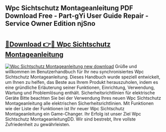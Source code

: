 ## Wpc Sichtschutz Montageanleitung PDF Download Free - Part-gYi User Guide Repair - Service Owner Edition njSno

# <h2><a href="http://df6vc6.blite.top/?on=Wpc+Sichtschutz+Montageanleitung">🔗Download 👉🔴 Wpc Sichtschutz Montageanleitung</a></h2>

[![Wpc Sichtschutz Montageanleitung new download](https://i.imgur.com/lujVjoI.png)](http://df6vc6.blite.top/?on=Wpc+Sichtschutz+Montageanleitung)
Grüße und willkommen im Benutzerhandbuch für Ihr neu synchronisiertes Wpc Sichtschutz Montageanleitung. Dieses Handbuch wurde speziell entwickelt, um Ihnen zu helfen, das Beste aus Ihrem Produkt herauszuholen, indem es eine gründliche Erläuterung seiner Funktionen, Einrichtung, Verwendung, Wartung und Problemlösung enthält. Sicherheitsrichtlinien für elektrische Geräte Bitte beachten Sie bei der Verwendung Ihres neuen Wpc Sichtschutz Montageanleitung alle elektrischen Sicherheitsrichtlinien. Mit Funktionen wie der Liste der Funktionen ist Ihr neuer Wpc Sichtschutz Montageanleitung ein Game-Changer. Ihr Erfolg ist unser Ziel Wpc Sichtschutz MontageanleitungDD. Wir sind bestrebt, Ihre vollste Zufriedenheit zu gewährleisten.
